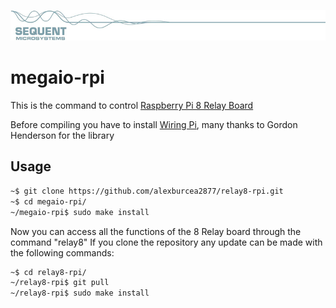 [![relay8-rpi](readmeres/sequent.jpg)](https://www.sequentmicrosystems.com)

# megaio-rpi

This is the command to control [Raspberry Pi 8 Relay Board](https://www.sequentmicrosystems.com)

Before compiling you have to install [Wiring Pi](http://wiringpi.com/download-and-install/), many thanks to Gordon Henderson for the library

## Usage

```bash
~$ git clone https://github.com/alexburcea2877/relay8-rpi.git
~$ cd megaio-rpi/
~/megaio-rpi$ sudo make install
```

Now you can access all the functions of the 8 Relay board through the command "relay8"
If you clone the repository any update can be made with the following commands:

```bash
~$ cd relay8-rpi/  
~/relay8-rpi$ git pull
~/relay8-rpi$ sudo make install
```  
